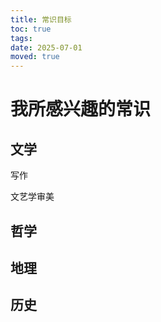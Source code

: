 ```yaml
---
title: 常识目标
toc: true
tags:
date: 2025-07-01
moved: true
---
```


# 我所感兴趣的常识

## 文学

写作

文艺学审美

## 哲学

## 地理

## 历史
